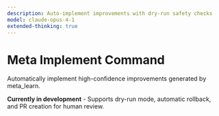 ```yaml
---
description: Auto-implement improvements with dry-run safety checks
model: claude-opus-4-1
extended-thinking: true
---
```


# Meta Implement Command

Automatically implement high-confidence improvements generated by meta_learn.

**Currently in development** - Supports dry-run mode, automatic rollback, and PR creation for human review.
